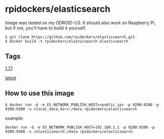 # rpidockers/elasticsearch
Image was tested on my ODROID-U3. It should also work on Raspberry Pi, but if not, you'll have to build it yourself.

```
$ git clone https://github.com/rpidockers/elasticsearch.git
$ docker build -t rpidockers/elasticsearch elasticsearch
```

## Tags
[1.7.1](https://github.com/rpidockers/elasticsearch/blob/1.7.1/Dockerfile)

[latest](https://github.com/rpidockers/elasticsearch/blob/master/Dockerfile)

## How to use this image
```
$ docker run -d -e ES_NETWORK_PUBLISH_HOST=<public_ip> -p 9200:9200 -p 9300:9300 -v <local_data_dir>:/data rpidockers/elasticsearch
```

example:
```
docker run -d -e ES_NETWORK_PUBLISH_HOST=192.168.1.1 -p 9200:9200 -p 9300:9300 -v /elasticsearch:/data rpidockers/elasticsearch
```
